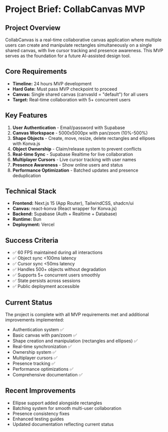 # Project Brief: CollabCanvas MVP

## Project Overview
CollabCanvas is a real-time collaborative canvas application where multiple users can create and manipulate rectangles simultaneously on a single shared canvas, with live cursor tracking and presence awareness. This MVP serves as the foundation for a future AI-assisted design tool.

## Core Requirements
- **Timeline:** 24 hours MVP development
- **Hard Gate:** Must pass MVP checkpoint to proceed
- **Canvas:** Single shared canvas (canvasId = "default") for all users
- **Target:** Real-time collaboration with 5+ concurrent users

## Key Features
1. **User Authentication** - Email/password with Supabase
2. **Canvas Workspace** - 5000x5000px with pan/zoom (10%-500%)
3. **Shape Objects** - Create, move, resize, delete rectangles and ellipses with Konva.js
4. **Object Ownership** - Claim/release system to prevent conflicts
5. **Real-time Sync** - Supabase Realtime for live collaboration
6. **Multiplayer Cursors** - Live cursor tracking with user names
7. **Presence Awareness** - Show online users and status
8. **Performance Optimization** - Batched updates and presence deduplication

## Technical Stack
- **Frontend:** Next.js 15 (App Router), TailwindCSS, shadcn/ui
- **Canvas:** react-konva (React wrapper for Konva.js)
- **Backend:** Supabase (Auth + Realtime + Database)
- **Runtime:** Bun
- **Deployment:** Vercel

## Success Criteria
- ✅ 60 FPS maintained during all interactions
- ✅ Object sync <100ms latency
- ✅ Cursor sync <50ms latency
- ✅ Handles 500+ objects without degradation
- ✅ Supports 5+ concurrent users smoothly
- ✅ State persists across sessions
- ✅ Public deployment accessible

## Current Status
The project is complete with all MVP requirements met and additional improvements implemented:
- Authentication system ✅
- Basic canvas with pan/zoom ✅
- Shape creation and manipulation (rectangles and ellipses) ✅
- Real-time synchronization ✅
- Ownership system ✅
- Multiplayer cursors ✅
- Presence tracking ✅
- Performance optimizations ✅
- Comprehensive documentation ✅

## Recent Improvements
- Ellipse support added alongside rectangles
- Batching system for smooth multi-user collaboration
- Presence consistency fixes
- Enhanced testing guides
- Updated documentation reflecting current status
